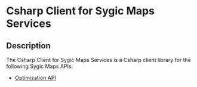 Csharp Client for Sygic Maps Services
=====================================

## Description

The Csharp Client for Sygic Maps Services is a Csharp client library for the following Sygic Maps APIs:

- [Optimization API]


[Optimization API]: https://www.sygic.com/developers/maps-api-services/optimization-api
